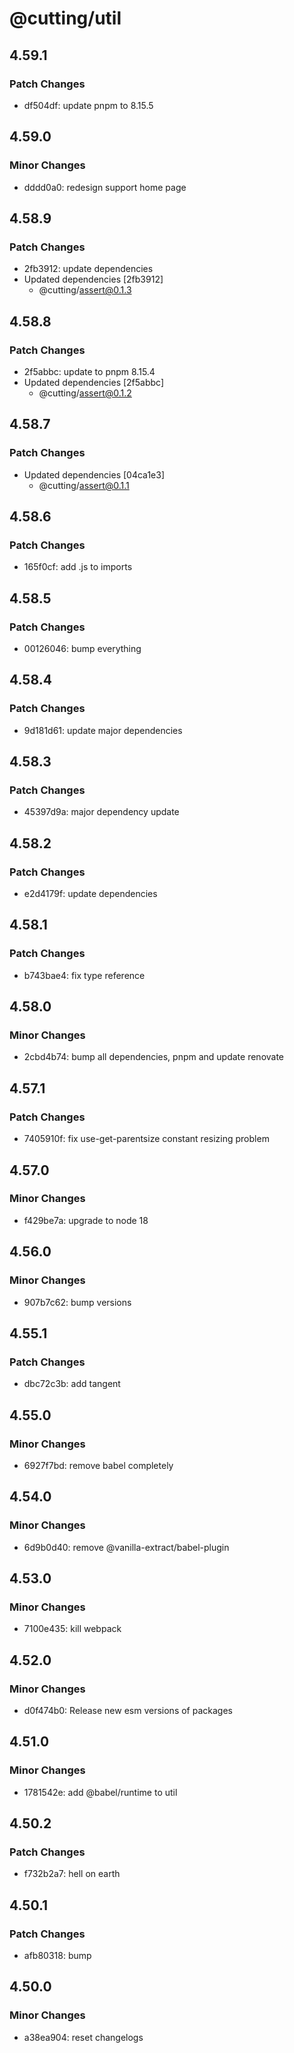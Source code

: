 # @cutting/util

## 4.59.1

### Patch Changes

- df504df: update pnpm to 8.15.5

## 4.59.0

### Minor Changes

- dddd0a0: redesign support home page

## 4.58.9

### Patch Changes

- 2fb3912: update dependencies
- Updated dependencies [2fb3912]
  - @cutting/assert@0.1.3

## 4.58.8

### Patch Changes

- 2f5abbc: update to pnpm 8.15.4
- Updated dependencies [2f5abbc]
  - @cutting/assert@0.1.2

## 4.58.7

### Patch Changes

- Updated dependencies [04ca1e3]
  - @cutting/assert@0.1.1

## 4.58.6

### Patch Changes

- 165f0cf: add .js to imports

## 4.58.5

### Patch Changes

- 00126046: bump everything

## 4.58.4

### Patch Changes

- 9d181d61: update major dependencies

## 4.58.3

### Patch Changes

- 45397d9a: major dependency update

## 4.58.2

### Patch Changes

- e2d4179f: update dependencies

## 4.58.1

### Patch Changes

- b743bae4: fix type reference

## 4.58.0

### Minor Changes

- 2cbd4b74: bump all dependencies, pnpm and update renovate

## 4.57.1

### Patch Changes

- 7405910f: fix use-get-parentsize constant resizing problem

## 4.57.0

### Minor Changes

- f429be7a: upgrade to node 18

## 4.56.0

### Minor Changes

- 907b7c62: bump versions

## 4.55.1

### Patch Changes

- dbc72c3b: add tangent

## 4.55.0

### Minor Changes

- 6927f7bd: remove babel completely

## 4.54.0

### Minor Changes

- 6d9b0d40: remove @vanilla-extract/babel-plugin

## 4.53.0

### Minor Changes

- 7100e435: kill webpack

## 4.52.0

### Minor Changes

- d0f474b0: Release new esm versions of packages

## 4.51.0

### Minor Changes

- 1781542e: add @babel/runtime to util

## 4.50.2

### Patch Changes

- f732b2a7: hell on earth

## 4.50.1

### Patch Changes

- afb80318: bump

## 4.50.0

### Minor Changes

- a38ea904: reset changelogs
